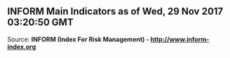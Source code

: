 ## INFORM Main Indicators as of Wed, 29 Nov 2017 03:20:50 GMT

Source: **INFORM (Index For Risk Management) - http://www.inform-index.org**